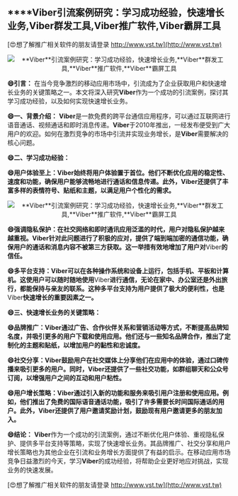 ## ****Viber**引流案例研究：学习成功经验，快速增长业务,**Viber**群发工具,**Viber**推广软件,**Viber**霸屏工具**

[😍想了解推广相关软件的朋友请登录 http://www.vst.tw](http://www.vst.tw)

 <center><img src="https://vst.tw/MP4/tuiguang/png/1.png" alt="**Viber**引流案例研究：学习成功经验，快速增长业务,**Viber**群发工具,**Viber**推广软件,**Viber**霸屏工具"></center>

**😄引言：**
在当今竞争激烈的移动应用市场中，引流成为了企业获取用户和快速增长业务的关键策略之一。本文将深入研究**Viber**作为一个成功的引流案例，探讨其学习成功经验，以及如何实现快速增长业务。

**😄一、背景介绍：**
**Viber**是一款免费的跨平台通信应用程序，可以通过互联网进行语音通话、视频通话和即时消息传递。**Viber**于2010年推出，一经发布便受到广大用户的欢迎。如何在激烈竞争的市场中引流并实现业务增长，是**Viber**需要解决的核心问题。

**😄二、学习成功经验：**

**😄用户体验至上：**Viber**始终将用户体验置于首位。他们不断优化应用的稳定性、速度和功能，确保用户能够流畅地进行通话和信息传递。此外，**Viber**还提供了丰富多样的表情符号、贴纸和主题，以满足用户个性化的需求。**

 <center><img src="https://vst.tw/MP4/tuiguang/png/0.png" alt="**Viber**引流案例研究：学习成功经验，快速增长业务,**Viber**群发工具,**Viber**推广软件,**Viber**霸屏工具"></center>

**😄强调隐私保护：在社交网络和即时通讯应用泛滥的时代，用户对隐私保护越来越重视。**Viber**针对此问题进行了积极的应对，提供了端到端加密的通信功能，确保用户的通话和消息内容不被第三方获取。这一举措有效地增加了用户对**Viber**的信任。**

**😄多平台支持：**Viber**可以在各种操作系统和设备上运行，包括手机、平板和计算机。这使用户可以随时随地使用**Viber**进行通信，无论在家中、办公室还是外出旅行，都能保持与亲友的联系。这种多平台支持为用户提供了极大的便利性，也是**Viber**快速增长的重要因素之一。**

**😄三、快速增长业务的关键策略：**

**😄品牌推广：**Viber**通过广告、合作伙伴关系和营销活动等方式，不断提高品牌知名度，并吸引更多的用户下载和使用应用。他们还与一些知名品牌合作，推出了定制化的主题和贴纸，以增加用户的黏性和忠诚度。**

**😄社交分享：**Viber**鼓励用户在社交媒体上分享他们在应用中的体验，通过口碑传播来吸引更多的用户。同时，**Viber**还提供了一些社交功能，如群组聊天和公众号订阅，以增强用户之间的互动和用户粘性。**

**😄用户增长策略：**Viber**通过引入新的功能和服务来吸引用户注册和使用应用。例如，他们推出了免费的国际语音通话功能，吸引了许多需要长时间国际通话的用户。此外，**Viber**还提供了用户邀请奖励计划，鼓励现有用户邀请更多的朋友加入。**

**😄结论：**
**Viber**作为一个成功的引流案例，通过不断优化用户体验、重视隐私保护、提供多平台支持等策略，实现了快速增长业务。其品牌推广、社交分享和用户增长策略也为其他企业在引流和业务增长方面提供了有益的启示。在移动应用市场竞争日益激烈的今天，学习**Viber**的成功经验，将帮助企业更好地应对挑战，实现业务的快速发展。

[😍想了解推广相关软件的朋友请登录 http://www.vst.tw](http://www.vst.tw)



